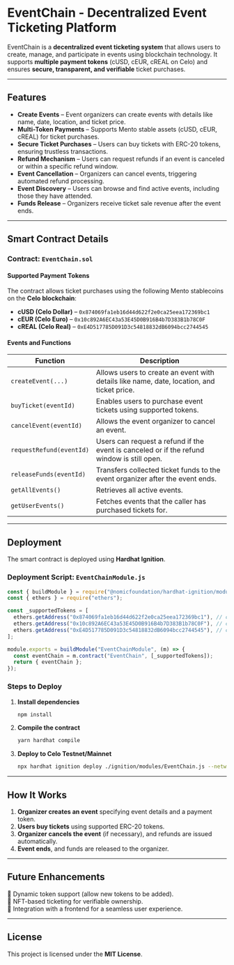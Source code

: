 # **EventChain - Decentralized Event Ticketing Platform**

EventChain is a **decentralized event ticketing system** that allows users to create, manage, and participate in events using blockchain technology. It supports **multiple payment tokens** (cUSD, cEUR, cREAL on Celo) and ensures **secure, transparent, and verifiable** ticket purchases.

---

## **Features**

- **Create Events** – Event organizers can create events with details like name, date, location, and ticket price.
- **Multi-Token Payments** – Supports Mento stable assets (cUSD, cEUR, cREAL) for ticket purchases.
- **Secure Ticket Purchases** – Users can buy tickets with ERC-20 tokens, ensuring trustless transactions.
- **Refund Mechanism** – Users can request refunds if an event is canceled or within a specific refund window.
- **Event Cancellation** – Organizers can cancel events, triggering automated refund processing.
- **Event Discovery** – Users can browse and find active events, including those they have attended.
- **Funds Release** – Organizers receive ticket sale revenue after the event ends.

---

## **Smart Contract Details**

### **Contract: `EventChain.sol`**

#### **Supported Payment Tokens**

The contract allows ticket purchases using the following Mento stablecoins on the **Celo blockchain**:

- **cUSD (Celo Dollar)** – `0x874069fa1eb16d44d622f2e0ca25eea172369bc1`
- **cEUR (Celo Euro)** – `0x10c892A6EC43a53E45D0B916B4b7D383B1b78C0F`
- **cREAL (Celo Real)** – `0xE4D517785D091D3c54818832dB6094bcc2744545`

#### **Events and Functions**

| Function                 | Description                                                                                |
| ------------------------ | ------------------------------------------------------------------------------------------ |
| `createEvent(...)`       | Allows users to create an event with details like name, date, location, and ticket price.  |
| `buyTicket(eventId)`     | Enables users to purchase event tickets using supported tokens.                            |
| `cancelEvent(eventId)`   | Allows the event organizer to cancel an event.                                             |
| `requestRefund(eventId)` | Users can request a refund if the event is canceled or if the refund window is still open. |
| `releaseFunds(eventId)`  | Transfers collected ticket funds to the event organizer after the event ends.              |
| `getAllEvents()`         | Retrieves all active events.                                                               |
| `getUserEvents()`        | Fetches events that the caller has purchased tickets for.                                  |

---

## **Deployment**

The smart contract is deployed using **Hardhat Ignition**.

### **Deployment Script: `EventChainModule.js`**

```javascript
const { buildModule } = require("@nomicfoundation/hardhat-ignition/modules");
const { ethers } = require("ethers");

const _supportedTokens = [
  ethers.getAddress("0x874069fa1eb16d44d622f2e0ca25eea172369bc1"), // cUSD
  ethers.getAddress("0x10c892A6EC43a53E45D0B916B4b7D383B1b78C0F"), // cEUR
  ethers.getAddress("0xE4D517785D091D3c54818832dB6094bcc2744545"), // cREAL
];

module.exports = buildModule("EventChainModule", (m) => {
  const eventChain = m.contract("EventChain", [_supportedTokens]);
  return { eventChain };
});
```

### **Steps to Deploy**

1. **Install dependencies**

   ```sh
   npm install
   ```

2. **Compile the contract**

   ```sh
   yarn hardhat compile
   ```

3. **Deploy to Celo Testnet/Mainnet**
   ```sh
   npx hardhat ignition deploy ./ignition/modules/EventChain.js --network celo_alfajores
   ```

---

## **How It Works**

1. **Organizer creates an event** specifying event details and a payment token.
2. **Users buy tickets** using supported ERC-20 tokens.
3. **Organizer cancels the event** (if necessary), and refunds are issued automatically.
4. **Event ends**, and funds are released to the organizer.

---

## **Future Enhancements**

🔹 Dynamic token support (allow new tokens to be added).  
🔹 NFT-based ticketing for verifiable ownership.  
🔹 Integration with a frontend for a seamless user experience.

---

## **License**

This project is licensed under the **MIT License**.
